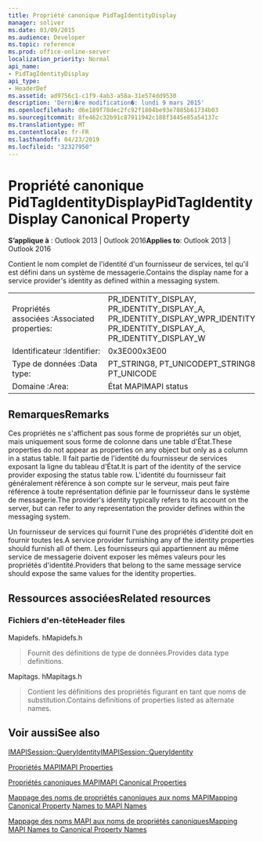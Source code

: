 ```yaml
---
title: Propriété canonique PidTagIdentityDisplay
manager: soliver
ms.date: 03/09/2015
ms.audience: Developer
ms.topic: reference
ms.prod: office-online-server
localization_priority: Normal
api_name:
- PidTagIdentityDisplay
api_type:
- HeaderDef
ms.assetid: ad9756c1-c1f9-4ab3-a58a-31e574dd9530
description: 'Derni�re modification�: lundi 9 mars 2015'
ms.openlocfilehash: d6e189f78dec2fc92f1804be93e7885b61734b03
ms.sourcegitcommit: 8fe462c32b91c87911942c188f3445e85a54137c
ms.translationtype: MT
ms.contentlocale: fr-FR
ms.lasthandoff: 04/23/2019
ms.locfileid: "32327950"
---
```

# <a name="pidtagidentitydisplay-canonical-property"></a><span data-ttu-id="81594-103">Propriété canonique PidTagIdentityDisplay</span><span class="sxs-lookup"><span data-stu-id="81594-103">PidTagIdentityDisplay Canonical Property</span></span>

  
  
<span data-ttu-id="81594-104">**S’applique à** : Outlook 2013 | Outlook 2016</span><span class="sxs-lookup"><span data-stu-id="81594-104">**Applies to**: Outlook 2013 | Outlook 2016</span></span> 
  
<span data-ttu-id="81594-105">Contient le nom complet de l'identité d'un fournisseur de services, tel qu'il est défini dans un système de messagerie.</span><span class="sxs-lookup"><span data-stu-id="81594-105">Contains the display name for a service provider's identity as defined within a messaging system.</span></span> 
  
|||
|:-----|:-----|
|<span data-ttu-id="81594-106">Propriétés associées :</span><span class="sxs-lookup"><span data-stu-id="81594-106">Associated properties:</span></span>  <br/> |<span data-ttu-id="81594-107">PR_IDENTITY_DISPLAY, PR_IDENTITY_DISPLAY_A, PR_IDENTITY_DISPLAY_W</span><span class="sxs-lookup"><span data-stu-id="81594-107">PR_IDENTITY_DISPLAY, PR_IDENTITY_DISPLAY_A, PR_IDENTITY_DISPLAY_W</span></span>  <br/> |
|<span data-ttu-id="81594-108">Identificateur :</span><span class="sxs-lookup"><span data-stu-id="81594-108">Identifier:</span></span>  <br/> |<span data-ttu-id="81594-109">0x3E00</span><span class="sxs-lookup"><span data-stu-id="81594-109">0x3E00</span></span>  <br/> |
|<span data-ttu-id="81594-110">Type de données :</span><span class="sxs-lookup"><span data-stu-id="81594-110">Data type:</span></span>  <br/> |<span data-ttu-id="81594-111">PT_STRING8, PT_UNICODE</span><span class="sxs-lookup"><span data-stu-id="81594-111">PT_STRING8, PT_UNICODE</span></span>  <br/> |
|<span data-ttu-id="81594-112">Domaine :</span><span class="sxs-lookup"><span data-stu-id="81594-112">Area:</span></span>  <br/> |<span data-ttu-id="81594-113">État MAPI</span><span class="sxs-lookup"><span data-stu-id="81594-113">MAPI status</span></span>  <br/> |
   
## <a name="remarks"></a><span data-ttu-id="81594-114">Remarques</span><span class="sxs-lookup"><span data-stu-id="81594-114">Remarks</span></span>

<span data-ttu-id="81594-115">Ces propriétés ne s'affichent pas sous forme de propriétés sur un objet, mais uniquement sous forme de colonne dans une table d'État.</span><span class="sxs-lookup"><span data-stu-id="81594-115">These properties do not appear as properties on any object but only as a column in a status table.</span></span> <span data-ttu-id="81594-116">Il fait partie de l'identité du fournisseur de services exposant la ligne du tableau d'État.</span><span class="sxs-lookup"><span data-stu-id="81594-116">It is part of the identity of the service provider exposing the status table row.</span></span> <span data-ttu-id="81594-117">L'identité du fournisseur fait généralement référence à son compte sur le serveur, mais peut faire référence à toute représentation définie par le fournisseur dans le système de messagerie.</span><span class="sxs-lookup"><span data-stu-id="81594-117">The provider's identity typically refers to its account on the server, but can refer to any representation the provider defines within the messaging system.</span></span> 
  
<span data-ttu-id="81594-118">Un fournisseur de services qui fournit l'une des propriétés d'identité doit en fournir toutes les.</span><span class="sxs-lookup"><span data-stu-id="81594-118">A service provider furnishing any of the identity properties should furnish all of them.</span></span> <span data-ttu-id="81594-119">Les fournisseurs qui appartiennent au même service de messagerie doivent exposer les mêmes valeurs pour les propriétés d'identité.</span><span class="sxs-lookup"><span data-stu-id="81594-119">Providers that belong to the same message service should expose the same values for the identity properties.</span></span> 
  
## <a name="related-resources"></a><span data-ttu-id="81594-120">Ressources associées</span><span class="sxs-lookup"><span data-stu-id="81594-120">Related resources</span></span>

### <a name="header-files"></a><span data-ttu-id="81594-121">Fichiers d'en-tête</span><span class="sxs-lookup"><span data-stu-id="81594-121">Header files</span></span>

<span data-ttu-id="81594-122">Mapidefs. h</span><span class="sxs-lookup"><span data-stu-id="81594-122">Mapidefs.h</span></span>
  
> <span data-ttu-id="81594-123">Fournit des définitions de type de données.</span><span class="sxs-lookup"><span data-stu-id="81594-123">Provides data type definitions.</span></span>
    
<span data-ttu-id="81594-124">Mapitags. h</span><span class="sxs-lookup"><span data-stu-id="81594-124">Mapitags.h</span></span>
  
> <span data-ttu-id="81594-125">Contient les définitions des propriétés figurant en tant que noms de substitution.</span><span class="sxs-lookup"><span data-stu-id="81594-125">Contains definitions of properties listed as alternate names.</span></span>
    
## <a name="see-also"></a><span data-ttu-id="81594-126">Voir aussi</span><span class="sxs-lookup"><span data-stu-id="81594-126">See also</span></span>



[<span data-ttu-id="81594-127">IMAPISession::QueryIdentity</span><span class="sxs-lookup"><span data-stu-id="81594-127">IMAPISession::QueryIdentity</span></span>](imapisession-queryidentity.md)


[<span data-ttu-id="81594-128">Propriétés MAPI</span><span class="sxs-lookup"><span data-stu-id="81594-128">MAPI Properties</span></span>](mapi-properties.md)
  
[<span data-ttu-id="81594-129">Propriétés canoniques MAPI</span><span class="sxs-lookup"><span data-stu-id="81594-129">MAPI Canonical Properties</span></span>](mapi-canonical-properties.md)
  
[<span data-ttu-id="81594-130">Mappage des noms de propriétés canoniques aux noms MAPI</span><span class="sxs-lookup"><span data-stu-id="81594-130">Mapping Canonical Property Names to MAPI Names</span></span>](mapping-canonical-property-names-to-mapi-names.md)
  
[<span data-ttu-id="81594-131">Mappage des noms MAPI aux noms de propriétés canoniques</span><span class="sxs-lookup"><span data-stu-id="81594-131">Mapping MAPI Names to Canonical Property Names</span></span>](mapping-mapi-names-to-canonical-property-names.md)

